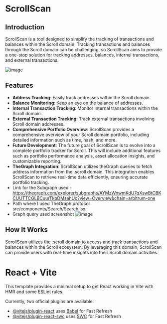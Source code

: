 # ScrollScan

## Introduction

ScrollScan is a tool designed to simplify the tracking of transactions and balances within the Scroll domain. Tracking transactions and balances through the Scroll domain can be challenging, so ScrollScan aims to provide a one-stop solution for tracking addresses, balances, internal transactions, and external transactions.

![image](https://github.com/ayushsingh82/BnbScan/assets/121667116/ae644c61-fb8a-43ed-94fe-36276b31e358)


## Features

- **Address Tracking**: Easily track addresses within the Scroll domain.
- **Balance Monitoring**: Keep an eye on the balance of addresses.
- **Internal Transaction Tracking**: Monitor internal transactions within the Scroll domain.
- **External Transaction Tracking**: Track external transactions involving Scroll domain addresses.
- **Comprehensive Portfolio Overview**: ScrollScan provides a comprehensive overview of your Scroll domain portfolio, including detailed information such as time, hash, and more.
- **Future Development**: The future goal of ScrollScan is to evolve into a complete portfolio tracker for Scroll. This will include additional features such as portfolio performance analysis, asset allocation insights, and customizable reporting.
- **TheGraph Integration**: ScrollScan utilizes theGraph queries to fetch address information from the .scroll domain. This integration enables ScrollScan to retrieve real-time data efficiently, ensuring accurate portfolio tracking.
- Link for the Subgraph used - https://thegraph.com/explorer/subgraphs/AYMzWnwmKdU7qXswBtCBKCUUTTCGLBCuurTkbDMsahUc?view=Overview&chain=arbitrum-one
- Path where I used TheGraph protocol src/components/Search/Search.jsx
- Graph query used screenshot
![image](https://github.com/ayushsingh82/ScrollScan/assets/121667116/78ea8c22-a34e-4e7e-898a-2a9d51c8546e)



## How It Works

ScrollScan utilizes the .scroll domain to access and track transactions and balances within the Scroll ecosystem. By leveraging this domain, ScrollScan can provide users with real-time insights into their Scroll domain activities.


# React + Vite

This template provides a minimal setup to get React working in Vite with HMR and some ESLint rules.

Currently, two official plugins are available:

- [@vitejs/plugin-react](https://github.com/vitejs/vite-plugin-react/blob/main/packages/plugin-react/README.md) uses [Babel](https://babeljs.io/) for Fast Refresh
- [@vitejs/plugin-react-swc](https://github.com/vitejs/vite-plugin-react-swc) uses [SWC](https://swc.rs/) for Fast Refresh




